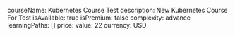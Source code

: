 courseName: Kubernetes Course Test
description: New Kubernetes Course For Test
isAvailable: true
isPremium: false
complexity: advance
learningPaths: []
price: 
  value: 22
  currency: USD
